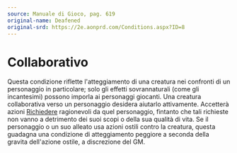 ```yaml
---
source: Manuale di Gioco, pag. 619
original-name: Deafened
original-srd: https://2e.aonprd.com/Conditions.aspx?ID=8
---
```


# Collaborativo

Questa condizione riflette l'atteggiamento di una creatura nei confronti di un
personaggio in particolare; solo gli effetti sovrannaturali (come gli
incantesimi) possono imporla ai personaggi giocanti. Una creatura collaborativa
verso un personaggio desidera aiutarlo attivamente. Accetterà azioni
[Richiedere](/azioni/abilita/richiedere) ragionevoli da quel personaggio,
fintanto che tali richieste non vanno a detrimento dei suoi scopi o della sua
qualità di vita. Se il personaggio o un suo alleato usa azioni ostili contro la
creatura, questa guadagna una condizione di atteggiamento peggiore a seconda
della gravita dell'azione ostile, a discrezione del GM.
